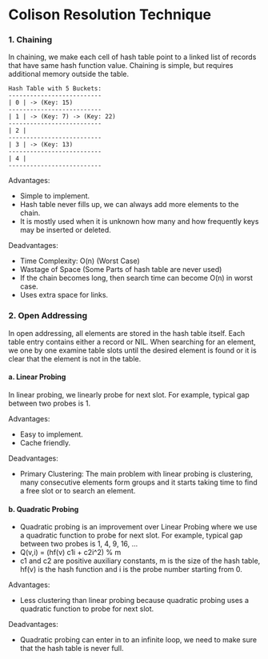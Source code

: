 # Colison Resolution Technique

### 1. Chaining
In chaining, we make each cell of hash table point to a linked list of records that have same hash function value. Chaining is simple, but requires additional memory outside the table.

```
Hash Table with 5 Buckets:
--------------------------
| 0 | -> (Key: 15)
--------------------------
| 1 | -> (Key: 7) -> (Key: 22)
--------------------------
| 2 |
--------------------------
| 3 | -> (Key: 13)
--------------------------
| 4 |
--------------------------
```
Advantages:
- Simple to implement.
- Hash table never fills up, we can always add more elements to the chain.
- It is mostly used when it is unknown how many and how frequently keys may be inserted or deleted.

Deadvantages:
- Time Complexity: O(n) (Worst Case)
- Wastage of Space (Some Parts of hash table are never used)
- If the chain becomes long, then search time can become O(n) in worst case.
- Uses extra space for links.

### 2. Open Addressing
In open addressing, all elements are stored in the hash table itself. Each table entry contains either a record or NIL. When searching for an element, we one by one examine table slots until the desired element is found or it is clear that the element is not in the table.

#### a. Linear Probing
In linear probing, we linearly probe for next slot. For example, typical gap between two probes is 1.

Advantages:
- Easy to implement.
- Cache friendly.

Deadvantages:
- Primary Clustering: The main problem with linear probing is clustering, many consecutive elements form groups and it starts taking time to find a free slot or to search an element.

#### b. Quadratic Probing

- Quadratic probing is an improvement over Linear Probing where we use a quadratic function to probe for next slot. For example, typical gap between two probes is 1, 4, 9, 16, ...
- Q(v,i) = (hf(v) c1i + c2i^2) % m
- c1 and c2 are positive auxiliary constants, m is the size of the hash table, hf(v) is the hash function and i is the probe number starting from 0.

Advantages:
- Less clustering than linear probing because quadratic probing uses a quadratic function to probe for next slot.

Deadvantages:
- Quadratic probing can enter in to an infinite loop, we need to make sure that the hash table is never full.